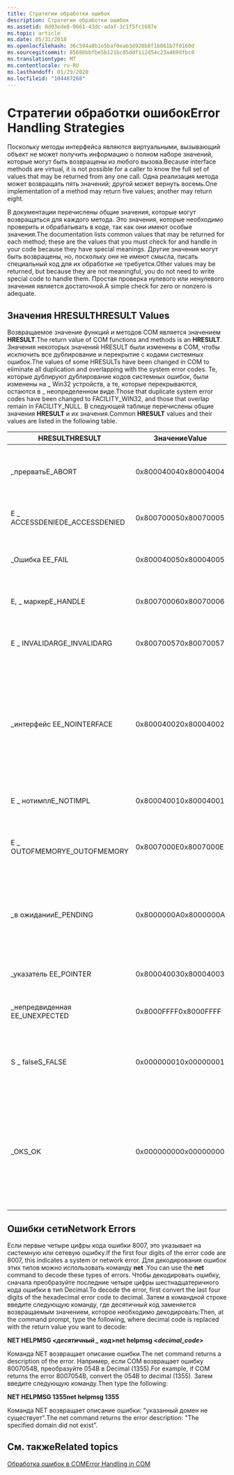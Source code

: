 ```yaml
---
title: Стратегии обработки ошибок
description: Стратегии обработки ошибок
ms.assetid: 8d03ede8-0661-43dc-adaf-3c1f5fc1687e
ms.topic: article
ms.date: 05/31/2018
ms.openlocfilehash: 36c594a8b1e5baf0eab3d928b8f1b861b7f0160d
ms.sourcegitcommit: 85688bbfbe5b121bc05ddf112d54c23a469dfbc0
ms.translationtype: MT
ms.contentlocale: ru-RU
ms.lasthandoff: 01/29/2020
ms.locfileid: "104487268"
---
```

# <a name="error-handling-strategies"></a><span data-ttu-id="59b6f-103">Стратегии обработки ошибок</span><span class="sxs-lookup"><span data-stu-id="59b6f-103">Error Handling Strategies</span></span>

<span data-ttu-id="59b6f-104">Поскольку методы интерфейса являются виртуальными, вызывающий объект не может получить информацию о полном наборе значений, которые могут быть возвращены из любого вызова.</span><span class="sxs-lookup"><span data-stu-id="59b6f-104">Because interface methods are virtual, it is not possible for a caller to know the full set of values that may be returned from any one call.</span></span> <span data-ttu-id="59b6f-105">Одна реализация метода может возвращать пять значений; другой может вернуть восемь.</span><span class="sxs-lookup"><span data-stu-id="59b6f-105">One implementation of a method may return five values; another may return eight.</span></span>

<span data-ttu-id="59b6f-106">В документации перечислены общие значения, которые могут возвращаться для каждого метода. Это значения, которые необходимо проверить и обрабатывать в коде, так как они имеют особые значения.</span><span class="sxs-lookup"><span data-stu-id="59b6f-106">The documentation lists common values that may be returned for each method; these are the values that you must check for and handle in your code because they have special meanings.</span></span> <span data-ttu-id="59b6f-107">Другие значения могут быть возвращены, но, поскольку они не имеют смысла, писать специальный код для их обработке не требуется.</span><span class="sxs-lookup"><span data-stu-id="59b6f-107">Other values may be returned, but because they are not meaningful, you do not need to write special code to handle them.</span></span> <span data-ttu-id="59b6f-108">Простая проверка нулевого или ненулевого значения является достаточной.</span><span class="sxs-lookup"><span data-stu-id="59b6f-108">A simple check for zero or nonzero is adequate.</span></span>

## <a name="hresult-values"></a><span data-ttu-id="59b6f-109">Значения HRESULT</span><span class="sxs-lookup"><span data-stu-id="59b6f-109">HRESULT Values</span></span>

<span data-ttu-id="59b6f-110">Возвращаемое значение функций и методов COM является значением **HRESULT**.</span><span class="sxs-lookup"><span data-stu-id="59b6f-110">The return value of COM functions and methods is an **HRESULT**.</span></span> <span data-ttu-id="59b6f-111">Значения некоторых значений HRESULT были изменены в COM, чтобы исключить все дублирование и перекрытие с кодами системных ошибок.</span><span class="sxs-lookup"><span data-stu-id="59b6f-111">The values of some HRESULTs have been changed in COM to eliminate all duplication and overlapping with the system error codes.</span></span> <span data-ttu-id="59b6f-112">Те, которые дублируют дублирование кодов системных ошибок, были изменены на \_ Win32 устройств, а те, которые перекрываются, остаются в \_ неопределенном виде.</span><span class="sxs-lookup"><span data-stu-id="59b6f-112">Those that duplicate system error codes have been changed to FACILITY\_WIN32, and those that overlap remain in FACILITY\_NULL.</span></span> <span data-ttu-id="59b6f-113">В следующей таблице перечислены общие значения **HRESULT** и их значения.</span><span class="sxs-lookup"><span data-stu-id="59b6f-113">Common **HRESULT** values and their values are listed in the following table.</span></span>



| <span data-ttu-id="59b6f-114">HRESULT</span><span class="sxs-lookup"><span data-stu-id="59b6f-114">HRESULT</span></span>                    | <span data-ttu-id="59b6f-115">Значение</span><span class="sxs-lookup"><span data-stu-id="59b6f-115">Value</span></span>                 | <span data-ttu-id="59b6f-116">Описание</span><span class="sxs-lookup"><span data-stu-id="59b6f-116">Description</span></span>                                                                                                                                        |
|----------------------------|-----------------------|----------------------------------------------------------------------------------------------------------------------------------------------------|
| <span data-ttu-id="59b6f-117">\_прервать</span><span class="sxs-lookup"><span data-stu-id="59b6f-117">E\_ABORT</span></span><br/>        | <span data-ttu-id="59b6f-118">0x80004004</span><span class="sxs-lookup"><span data-stu-id="59b6f-118">0x80004004</span></span><br/> | <span data-ttu-id="59b6f-119">Операция прервана из-за неизвестной ошибки.</span><span class="sxs-lookup"><span data-stu-id="59b6f-119">The operation was aborted because of an unspecified error.</span></span><br/>                                                                              |
| <span data-ttu-id="59b6f-120">E \_ ACCESSDENIED</span><span class="sxs-lookup"><span data-stu-id="59b6f-120">E\_ACCESSDENIED</span></span><br/> | <span data-ttu-id="59b6f-121">0x80070005</span><span class="sxs-lookup"><span data-stu-id="59b6f-121">0x80070005</span></span><br/> | <span data-ttu-id="59b6f-122">Общая ошибка отказа в доступе.</span><span class="sxs-lookup"><span data-stu-id="59b6f-122">A general access-denied error.</span></span><br/>                                                                                                          |
| <span data-ttu-id="59b6f-123">\_Ошибка E</span><span class="sxs-lookup"><span data-stu-id="59b6f-123">E\_FAIL</span></span><br/>         | <span data-ttu-id="59b6f-124">0x80004005</span><span class="sxs-lookup"><span data-stu-id="59b6f-124">0x80004005</span></span><br/> | <span data-ttu-id="59b6f-125">Произошла неопределенная ошибка.</span><span class="sxs-lookup"><span data-stu-id="59b6f-125">An unspecified failure has occurred.</span></span><br/>                                                                                                    |
| <span data-ttu-id="59b6f-126">E, \_ маркер</span><span class="sxs-lookup"><span data-stu-id="59b6f-126">E\_HANDLE</span></span><br/>       | <span data-ttu-id="59b6f-127">0x80070006</span><span class="sxs-lookup"><span data-stu-id="59b6f-127">0x80070006</span></span><br/> | <span data-ttu-id="59b6f-128">Использован недопустимый маркер.</span><span class="sxs-lookup"><span data-stu-id="59b6f-128">An invalid handle was used.</span></span><br/>                                                                                                             |
| <span data-ttu-id="59b6f-129">E \_ INVALIDARG</span><span class="sxs-lookup"><span data-stu-id="59b6f-129">E\_INVALIDARG</span></span><br/>   | <span data-ttu-id="59b6f-130">0x80070057</span><span class="sxs-lookup"><span data-stu-id="59b6f-130">0x80070057</span></span><br/> | <span data-ttu-id="59b6f-131">Один или несколько аргументов недопустимы.</span><span class="sxs-lookup"><span data-stu-id="59b6f-131">One or more arguments are invalid.</span></span><br/>                                                                                                      |
| <span data-ttu-id="59b6f-132">\_интерфейс E</span><span class="sxs-lookup"><span data-stu-id="59b6f-132">E\_NOINTERFACE</span></span><br/>  | <span data-ttu-id="59b6f-133">0x80004002</span><span class="sxs-lookup"><span data-stu-id="59b6f-133">0x80004002</span></span><br/> | <span data-ttu-id="59b6f-134">Метод [**QueryInterface**](/windows/desktop/api/Unknwn/nf-unknwn-iunknown-queryinterface(q)) не распознал запрошенный интерфейс.</span><span class="sxs-lookup"><span data-stu-id="59b6f-134">The [**QueryInterface**](/windows/desktop/api/Unknwn/nf-unknwn-iunknown-queryinterface(q)) method did not recognize the requested interface.</span></span> <span data-ttu-id="59b6f-135">Интерфейс не поддерживается.</span><span class="sxs-lookup"><span data-stu-id="59b6f-135">The interface is not supported.</span></span><br/> |
| <span data-ttu-id="59b6f-136">E \_ нотимпл</span><span class="sxs-lookup"><span data-stu-id="59b6f-136">E\_NOTIMPL</span></span><br/>      | <span data-ttu-id="59b6f-137">0x80004001</span><span class="sxs-lookup"><span data-stu-id="59b6f-137">0x80004001</span></span><br/> | <span data-ttu-id="59b6f-138">Метод не реализован.</span><span class="sxs-lookup"><span data-stu-id="59b6f-138">The method is not implemented.</span></span><br/>                                                                                                          |
| <span data-ttu-id="59b6f-139">E \_ OUTOFMEMORY</span><span class="sxs-lookup"><span data-stu-id="59b6f-139">E\_OUTOFMEMORY</span></span><br/>  | <span data-ttu-id="59b6f-140">0x8007000E</span><span class="sxs-lookup"><span data-stu-id="59b6f-140">0x8007000E</span></span><br/> | <span data-ttu-id="59b6f-141">Методу не удалось выделить необходимую память.</span><span class="sxs-lookup"><span data-stu-id="59b6f-141">The method failed to allocate necessary memory.</span></span><br/>                                                                                         |
| <span data-ttu-id="59b6f-142">\_в ожидании</span><span class="sxs-lookup"><span data-stu-id="59b6f-142">E\_PENDING</span></span><br/>      | <span data-ttu-id="59b6f-143">0x8000000A</span><span class="sxs-lookup"><span data-stu-id="59b6f-143">0x8000000A</span></span><br/> | <span data-ttu-id="59b6f-144">Данные, необходимые для завершения операции, пока недоступны.</span><span class="sxs-lookup"><span data-stu-id="59b6f-144">The data necessary to complete the operation is not yet available.</span></span><br/>                                                                      |
| <span data-ttu-id="59b6f-145">\_указатель E</span><span class="sxs-lookup"><span data-stu-id="59b6f-145">E\_POINTER</span></span><br/>      | <span data-ttu-id="59b6f-146">0x80004003</span><span class="sxs-lookup"><span data-stu-id="59b6f-146">0x80004003</span></span><br/> | <span data-ttu-id="59b6f-147">Использован недопустимый указатель.</span><span class="sxs-lookup"><span data-stu-id="59b6f-147">An invalid pointer was used.</span></span><br/>                                                                                                            |
| <span data-ttu-id="59b6f-148">\_непредвиденная E</span><span class="sxs-lookup"><span data-stu-id="59b6f-148">E\_UNEXPECTED</span></span><br/>   | <span data-ttu-id="59b6f-149">0x8000FFFF</span><span class="sxs-lookup"><span data-stu-id="59b6f-149">0x8000FFFF</span></span><br/> | <span data-ttu-id="59b6f-150">Произошла фатальная ошибка.</span><span class="sxs-lookup"><span data-stu-id="59b6f-150">A catastrophic failure has occurred.</span></span><br/>                                                                                                    |
| <span data-ttu-id="59b6f-151">S \_ false</span><span class="sxs-lookup"><span data-stu-id="59b6f-151">S\_FALSE</span></span><br/>        | <span data-ttu-id="59b6f-152">0x00000001</span><span class="sxs-lookup"><span data-stu-id="59b6f-152">0x00000001</span></span><br/> | <span data-ttu-id="59b6f-153">Метод завершился удачно и вернул логическое значение **false**.</span><span class="sxs-lookup"><span data-stu-id="59b6f-153">The method succeeded and returned the boolean value **FALSE**.</span></span><br/>                                                                          |
| <span data-ttu-id="59b6f-154">\_ОК</span><span class="sxs-lookup"><span data-stu-id="59b6f-154">S\_OK</span></span><br/>           | <span data-ttu-id="59b6f-155">0x00000000</span><span class="sxs-lookup"><span data-stu-id="59b6f-155">0x00000000</span></span><br/> | <span data-ttu-id="59b6f-156">Метод выполнен успешно.</span><span class="sxs-lookup"><span data-stu-id="59b6f-156">The method succeeded.</span></span> <span data-ttu-id="59b6f-157">Если ожидается логическое возвращаемое значение, возвращается значение **true**.</span><span class="sxs-lookup"><span data-stu-id="59b6f-157">If a boolean return value is expected, the returned value is **TRUE**.</span></span><br/>                                            |



 

## <a name="network-errors"></a><span data-ttu-id="59b6f-158">Ошибки сети</span><span class="sxs-lookup"><span data-stu-id="59b6f-158">Network Errors</span></span>

<span data-ttu-id="59b6f-159">Если первые четыре цифры кода ошибки 8007, это указывает на системную или сетевую ошибку.</span><span class="sxs-lookup"><span data-stu-id="59b6f-159">If the first four digits of the error code are 8007, this indicates a system or network error.</span></span> <span data-ttu-id="59b6f-160">Для декодирования ошибок этих типов можно использовать команду **net** .</span><span class="sxs-lookup"><span data-stu-id="59b6f-160">You can use the **net** command to decode these types of errors.</span></span> <span data-ttu-id="59b6f-161">Чтобы декодировать ошибку, сначала преобразуйте последние четыре цифры шестнадцатеричного кода ошибки в тип Decimal.</span><span class="sxs-lookup"><span data-stu-id="59b6f-161">To decode the error, first convert the last four digits of the hexadecimal error code to decimal.</span></span> <span data-ttu-id="59b6f-162">Затем в командной строке введите следующую команду, где десятичный код заменяется возвращаемым значением, которое необходимо декодировать:</span><span class="sxs-lookup"><span data-stu-id="59b6f-162">Then, at the command prompt, type the following, where decimal code is replaced with the return value you want to decode:</span></span>

<span data-ttu-id="59b6f-163">**NET HELPMSG <***десятичный \_ код***>**</span><span class="sxs-lookup"><span data-stu-id="59b6f-163">**net helpmsg <***decimal\_code***>**</span></span>

<span data-ttu-id="59b6f-164">Команда NET возвращает описание ошибки.</span><span class="sxs-lookup"><span data-stu-id="59b6f-164">The net command returns a description of the error.</span></span> <span data-ttu-id="59b6f-165">Например, если COM возвращает ошибку 8007054B, преобразуйте 054B в Decimal (1355).</span><span class="sxs-lookup"><span data-stu-id="59b6f-165">For example, if COM returns the error 8007054B, convert the 054B to decimal (1355).</span></span> <span data-ttu-id="59b6f-166">Затем введите следующую команду.</span><span class="sxs-lookup"><span data-stu-id="59b6f-166">Then type the following:</span></span>

<span data-ttu-id="59b6f-167">**NET HELPMSG 1355**</span><span class="sxs-lookup"><span data-stu-id="59b6f-167">**net helpmsg 1355**</span></span>

<span data-ttu-id="59b6f-168">Команда NET возвращает описание ошибки: "указанный домен не существует".</span><span class="sxs-lookup"><span data-stu-id="59b6f-168">The net command returns the error description: "The specified domain did not exist".</span></span>

## <a name="related-topics"></a><span data-ttu-id="59b6f-169">См. также</span><span class="sxs-lookup"><span data-stu-id="59b6f-169">Related topics</span></span>

<dl> <dt>

[<span data-ttu-id="59b6f-170">Обработка ошибок в COM</span><span class="sxs-lookup"><span data-stu-id="59b6f-170">Error Handling in COM</span></span>](error-handling-in-com.md)
</dt> </dl>

 

 





